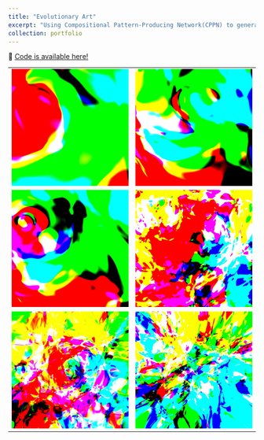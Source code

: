 ```yaml
---
title: "Evolutionary Art"
excerpt: "Using Compositional Pattern-Producing Network(CPPN) to generate pictures. <br/><img src='/images/eart.jpg' width=500 height=300>"
collection: portfolio
---
```

&#x1F4C2; [Code is available here!](https://github.com/Yuxing-Wang-THU/FEM)<br />

<table>
  <tr>
      <td ><center><img src="/images/ea.jpg" ></center></td>
      <td ><center><img src="/images/eb.jpg"  ></center></td>
  </tr>

  <tr>
      <td><center><img src="/images/ec.jpg"  ></center></td>
      <td ><center><img src="/images/ed.jpg"  ></center> </td>
  </tr>

  <tr>
      <td><center><img src="/images/eee.jpg"   ></center></td>
      <td><center><img src="/images/ef.jpg"  ></center></td>
  </tr>

</table>